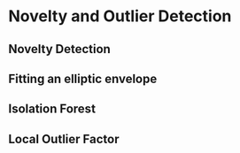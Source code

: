 
# Novelty and Outlier Detection
## Novelty Detection
## Fitting an elliptic envelope
## Isolation Forest
## Local Outlier Factor
